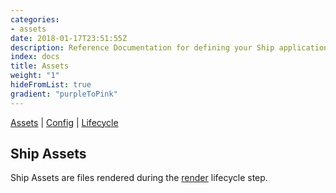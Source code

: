 ```yaml
---
categories:
- assets
date: 2018-01-17T23:51:55Z
description: Reference Documentation for defining your Ship application assets
index: docs
title: Assets
weight: "1"
hideFromList: true
gradient: "purpleToPink"
---
```


[Assets](/api/ship-assets/assets) | [Config](/api/ship-config/config) | [Lifecycle](/api/ship-lifecycle/lifecycle)

## Ship Assets

Ship Assets are files rendered during the [render](/api/ship-lifecycle/render) lifecycle step.
